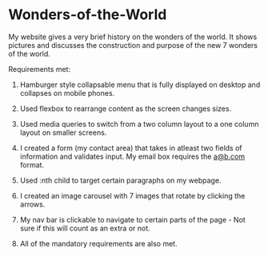 # Wonders-of-the-World
My website gives a very brief history on the wonders of the world. It shows pictures and discusses the construction and purpose of the new 7 wonders of the world.

Requirements met:

1. Hamburger style collapsable menu that is fully displayed on desktop and collapses on mobile phones.
2. Used flexbox to rearrange content as the screen changes sizes.
3. Used media queries to switch from a two column layout to a one column layout on smaller screens.
4. I created a form (my contact area) that takes in atleast two fields of information and validates input. My email box requires the a@b.com format.
5. Used :nth child to target certain paragraphs on my webpage.
6. I created an image carousel with 7 images that rotate by clicking the arrows.
7. My nav bar is clickable to navigate to certain parts of the page - Not sure if this will count as an extra or not.

8. All of the mandatory requirements are also met.
